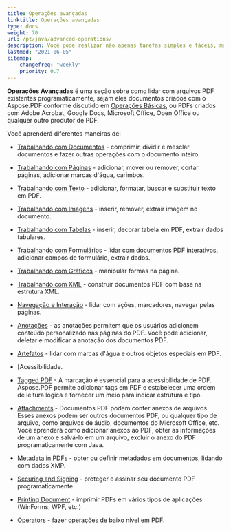 ```yaml
---
title: Operações avançadas 
linktitle: Operações avançadas 
type: docs
weight: 70
url: /pt/java/advanced-operations/
description: Você pode realizar não apenas tarefas simples e fáceis, mas também lidar com objetivos mais complexos com o Aspose. PDF para Java. 
lastmod: "2021-06-05"
sitemap:
    changefreq: "weekly"
    priority: 0.7
---
```


**Operações Avançadas** é uma seção sobre como lidar com arquivos PDF existentes programaticamente, sejam eles documentos criados com o Aspose.PDF conforme discutido em [Operações Básicas](/pdf/pt/java/basic-operations), ou PDFs criados com Adobe Acrobat, Google Docs, Microsoft Office, Open Office ou qualquer outro produtor de PDF.

Você aprenderá diferentes maneiras de:

- [Trabalhando com Documentos](/pdf/pt/java/working-with-documents/) - comprimir, dividir e mesclar documentos e fazer outras operações com o documento inteiro.
- [Trabalhando com Páginas](/pdf/pt/java/working-with-pages/) - adicionar, mover ou remover, cortar páginas, adicionar marcas d'água, carimbos.

- [Trabalhando com Texto](/pdf/pt/java/working-with-text/) - adicionar, formatar, buscar e substituir texto em PDF.
- [Trabalhando com Imagens](/pdf/pt/java/working-with-images/) - inserir, remover, extrair imagem no documento.
- [Trabalhando com Tabelas](/pdf/pt/java/working-with-tables/) - inserir, decorar tabela em PDF, extrair dados tabulares.
- [Trabalhando com Formulários](/pdf/pt/java/working-with-forms/) - lidar com documentos PDF interativos, adicionar campos de formulário, extrair dados.
- [Trabalhando com Gráficos](/pdf/pt/java/graphs/) - manipular formas na página.
- [Trabalhando com XML](/pdf/pt/java/working-with-xml) - construir documentos PDF com base na estrutura XML.
- [Navegação e Interação](/pdf/pt/java/navigation-and-interaction/) - lidar com ações, marcadores, navegar pelas páginas.
- [Anotações](/pdf/pt/java/annotations/) - as anotações permitem que os usuários adicionem conteúdo personalizado nas páginas do PDF. Você pode adicionar, deletar e modificar a anotação dos documentos PDF.
- [Artefatos](/pdf/pt/java/artifacts/) - lidar com marcas d'água e outros objetos especiais em PDF.
- [Acessibilidade.
 - [Tagged PDF](/pdf/pt/java/accessibility-tagged-pdf/) - A marcação é essencial para a acessibilidade de PDF. Aspose.PDF permite adicionar tags em PDF e estabelecer uma ordem de leitura lógica e fornecer um meio para indicar estrutura e tipo.
- [Attachments](/pdf/pt/java/attachments/) - Documentos PDF podem conter anexos de arquivos. Esses anexos podem ser outros documentos PDF, ou qualquer tipo de arquivo, como arquivos de áudio, documentos do Microsoft Office, etc. Você aprenderá como adicionar anexos ao PDF, obter as informações de um anexo e salvá-lo em um arquivo, excluir o anexo do PDF programaticamente com Java.
- [Metadata in PDFs](/pdf/pt/java/pdf-file-metadata/) - obter ou definir metadados em documentos, lidando com dados XMP.
- [Securing and Signing](/pdf/pt/java/securing-and-signing/) - proteger e assinar seu documento PDF programaticamente.
- [Printing Document](/pdf/pt/java/print-pdf-file/) - imprimir PDFs em vários tipos de aplicações (WinForms, WPF, etc.)
- [Operators](/pdf/pt/java/operators/) - fazer operações de baixo nível em PDF.